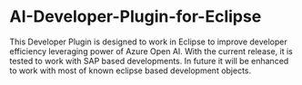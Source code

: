 # AI-Developer-Plugin-for-Eclipse
This Developer Plugin is designed to work in Eclipse to improve developer efficiency leveraging power of Azure Open AI.
With the current release, it is tested to work with SAP based developments. In future it will be enhanced to work with most of known eclipse based development objects.
